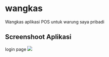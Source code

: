 # wangkas

Wangkas aplikasi POS untuk warung saya pribadi

## Screenshoot Aplikasi

login page
<image src='../assets/screenshoot/loginPage.PNG'>
